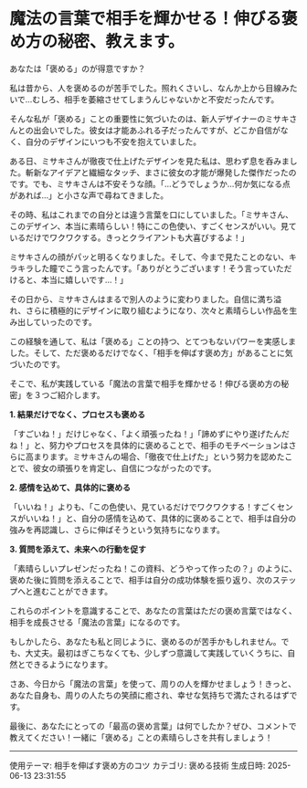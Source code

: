 # 魔法の言葉で相手を輝かせる！伸びる褒め方の秘密、教えます。

あなたは「褒める」のが得意ですか？

私は昔から、人を褒めるのが苦手でした。照れくさいし、なんか上から目線みたいで…むしろ、相手を萎縮させてしまうんじゃないかと不安だったんです。

そんな私が「褒める」ことの重要性に気づいたのは、新人デザイナーのミサキさんとの出会いでした。彼女は才能あふれる子だったんですが、どこか自信がなく、自分のデザインにいつも不安を抱えていました。

ある日、ミサキさんが徹夜で仕上げたデザインを見た私は、思わず息を呑みました。斬新なアイデアと繊細なタッチ、まさに彼女の才能が爆発した傑作だったのです。でも、ミサキさんは不安そうな顔。「…どうでしょうか…何か気になる点があれば…」と小さな声で尋ねてきました。

その時、私はこれまでの自分とは違う言葉を口にしていました。「ミサキさん、このデザイン、本当に素晴らしい！特にこの色使い、すごくセンスがいい。見ているだけでワクワクする。きっとクライアントも大喜びするよ！」

ミサキさんの顔がパッと明るくなりました。そして、今まで見たことのない、キラキラした瞳でこう言ったんです。「ありがとうございます！そう言っていただけると、本当に嬉しいです…！」

その日から、ミサキさんはまるで別人のように変わりました。自信に満ち溢れ、さらに積極的にデザインに取り組むようになり、次々と素晴らしい作品を生み出していったのです。

この経験を通して、私は「褒める」ことの持つ、とてつもないパワーを実感しました。そして、ただ褒めるだけでなく、「相手を伸ばす褒め方」があることに気づいたのです。

そこで、私が実践している「魔法の言葉で相手を輝かせる！伸びる褒め方の秘密」を３つご紹介します。

**1. 結果だけでなく、プロセスも褒める**

「すごいね！」だけじゃなく、「よく頑張ったね！」「諦めずにやり遂げたんだね！」と、努力やプロセスを具体的に褒めることで、相手のモチベーションはさらに高まります。ミサキさんの場合、「徹夜で仕上げた」という努力を認めたことで、彼女の頑張りを肯定し、自信につながったのです。

**2. 感情を込めて、具体的に褒める**

「いいね！」よりも、「この色使い、見ているだけでワクワクする！すごくセンスがいいね！」と、自分の感情を込めて、具体的に褒めることで、相手は自分の強みを再認識し、さらに伸ばそうという気持ちになります。

**3. 質問を添えて、未来への行動を促す**

「素晴らしいプレゼンだったね！この資料、どうやって作ったの？」のように、褒めた後に質問を添えることで、相手は自分の成功体験を振り返り、次のステップへと進むことができます。

これらのポイントを意識することで、あなたの言葉はただの褒め言葉ではなく、相手を成長させる「魔法の言葉」になるのです。

もしかしたら、あなたも私と同じように、褒めるのが苦手かもしれません。でも、大丈夫。最初はぎこちなくても、少しずつ意識して実践していくうちに、自然とできるようになります。

さあ、今日から「魔法の言葉」を使って、周りの人を輝かせましょう！きっと、あなた自身も、周りの人たちの笑顔に癒され、幸せな気持ちで満たされるはずです。

最後に、あなたにとっての「最高の褒め言葉」は何でしたか？ぜひ、コメントで教えてください！一緒に「褒める」ことの素晴らしさを共有しましょう！


---
使用テーマ: 相手を伸ばす褒め方のコツ
カテゴリ: 褒める技術
生成日時: 2025-06-13 23:31:55
